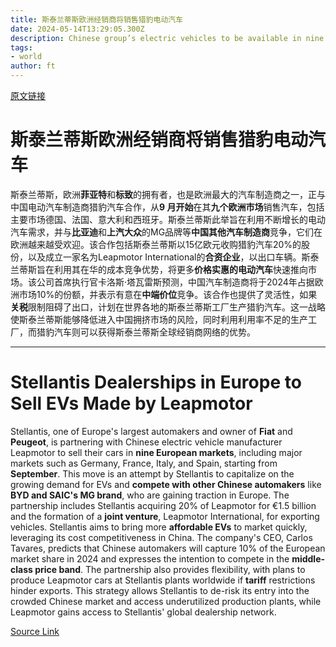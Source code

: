 ```yaml
---
title: 斯泰兰蒂斯欧洲经销商将销售猎豹电动汽车
date: 2024-05-14T13:29:05.300Z
description: Chinese group’s electric vehicles to be available in nine markets as owner of Fiat and Peugeot looks to benefit from tie-up
tags: 
- world
author: ft
---
```


[原文链接](https://ft.com/content/2f07af71-dd3d-4b63-9661-65b6b9a1f90d)

# 斯泰兰蒂斯欧洲经销商将销售猎豹电动汽车

斯泰兰蒂斯，欧洲**菲亚特**和**标致**的拥有者，也是欧洲最大的汽车制造商之一，正与中国电动汽车制造商猎豹汽车合作，从**9 月开始**在其**九个欧洲市场**销售汽车，包括主要市场德国、法国、意大利和西班牙。斯泰兰蒂斯此举旨在利用不断增长的电动汽车需求，并与**比亚迪**和**上汽大众**的MG品牌等**中国其他汽车制造商**竞争，它们在欧洲越来越受欢迎。该合作包括斯泰兰蒂斯以15亿欧元收购猎豹汽车20%的股份，以及成立一家名为Leapmotor International的**合资企业**，以出口车辆。斯泰兰蒂斯旨在利用其在华的成本竞争优势，将更多**价格实惠的电动汽车**快速推向市场。该公司首席执行官卡洛斯·塔瓦雷斯预测，中国汽车制造商将于2024年占据欧洲市场10%的份额，并表示有意在**中端价位**竞争。该合作也提供了灵活性，如果**关税**限制阻碍了出口，计划在世界各地的斯泰兰蒂斯工厂生产猎豹汽车。这一战略使斯泰兰蒂斯能够降低进入中国拥挤市场的风险，同时利用利用率不足的生产工厂，而猎豹汽车则可以获得斯泰兰蒂斯全球经销商网络的优势。

---

# Stellantis Dealerships in Europe to Sell EVs Made by Leapmotor 

Stellantis, one of Europe's largest automakers and owner of **Fiat** and **Peugeot**, is partnering with Chinese electric vehicle manufacturer Leapmotor to sell their cars in **nine European markets**, including major markets such as Germany, France, Italy, and Spain, starting from **September**. This move is an attempt by Stellantis to capitalize on the growing demand for EVs and **compete with other Chinese automakers** like **BYD and SAIC's MG brand**, who are gaining traction in Europe. The partnership includes Stellantis acquiring 20% of Leapmotor for €1.5 billion and the formation of a **joint venture**, Leapmotor International, for exporting vehicles. Stellantis aims to bring more **affordable EVs** to market quickly, leveraging its cost competitiveness in China. The company's CEO, Carlos Tavares, predicts that Chinese automakers will capture 10% of the European market share in 2024 and expresses the intention to compete in the **middle-class price band**. The partnership also provides flexibility, with plans to produce Leapmotor cars at Stellantis plants worldwide if **tariff** restrictions hinder exports. This strategy allows Stellantis to de-risk its entry into the crowded Chinese market and access underutilized production plants, while Leapmotor gains access to Stellantis' global dealership network.

[Source Link](https://ft.com/content/2f07af71-dd3d-4b63-9661-65b6b9a1f90d)


